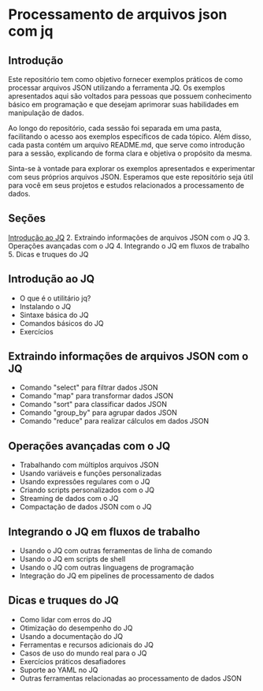 # Processamento de arquivos json com jq
## Introdução
Este repositório tem como objetivo fornecer exemplos práticos de como processar arquivos JSON utilizando a ferramenta JQ. Os exemplos apresentados aqui são voltados para pessoas que possuem conhecimento básico em programação e que desejam aprimorar suas habilidades em manipulação de dados.

Ao longo do repositório, cada sessão foi separada em uma pasta, facilitando o acesso aos exemplos específicos de cada tópico. Além disso, cada pasta contém um arquivo README.md, que serve como introdução para a sessão, explicando de forma clara e objetiva o propósito da mesma.

Sinta-se à vontade para explorar os exemplos apresentados e experimentar com seus próprios arquivos JSON. Esperamos que este repositório seja útil para você em seus projetos e estudos relacionados a processamento de dados.

## Seções
[Introdução ao JQ](https://github.com/erickdavi/Processamento-de-arquivos-json-com-jq/tree/main/01%20-%20Introdu%C3%A7%C3%A3o%20ao%20JQ)
2. Extraindo informações de arquivos JSON com o JQ
3. Operações avançadas com o JQ
4. Integrando o JQ em fluxos de trabalho
5. Dicas e truques do JQ


## Introdução ao JQ
- O que é o utilitário jq?
- Instalando o JQ
- Sintaxe básica do JQ
- Comandos básicos do JQ
- Exercícios

## Extraindo informações de arquivos JSON com o JQ
- Comando "select" para filtrar dados JSON
- Comando "map" para transformar dados JSON
- Comando "sort" para classificar dados JSON
- Comando "group_by" para agrupar dados JSON
- Comando "reduce" para realizar cálculos em dados JSON

## Operações avançadas com o JQ
- Trabalhando com múltiplos arquivos JSON
- Usando variáveis e funções personalizadas
- Usando expressões regulares com o JQ
- Criando scripts personalizados com o JQ
- Streaming de dados com o JQ
- Compactação de dados JSON com o JQ

## Integrando o JQ em fluxos de trabalho
- Usando o JQ com outras ferramentas de linha de comando
- Usando o JQ em scripts de shell
- Usando o JQ com outras linguagens de programação
- Integração do JQ em pipelines de processamento de dados

## Dicas e truques do JQ
- Como lidar com erros do JQ
- Otimização do desempenho do JQ
- Usando a documentação do JQ
- Ferramentas e recursos adicionais do JQ
- Casos de uso do mundo real para o JQ
- Exercícios práticos desafiadores
- Suporte ao YAML no JQ
- Outras ferramentas relacionadas ao processamento de dados JSON

